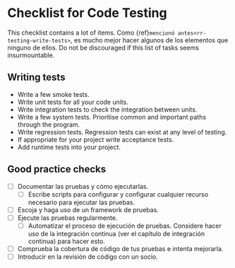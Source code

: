 # Checklist for Code Testing

This checklist contains a lot of items. Como {ref}`mencionó antes<rr-testing-write-tests>`, es mucho mejor hacer algunos de los elementos que ninguno de ellos. Do not be discouraged if this list of tasks seems insurmountable.

<a name="Writing_tests"></a>

## Writing tests

- Write a few smoke tests.
- Write unit tests for all your code units.
- Write integration tests to check the integration between units.
- Write a few system tests. Prioritise common and important paths through the program.
- Write regression tests. Regression tests can exist at any level of testing.
- If appropriate for your project write acceptance tests.
- Add runtime tests into your project.

<a name="Good_practice_checks"></a>

## Good practice checks

- [ ] Documentar las pruebas y cómo ejecutarlas.
  - [ ] Escribe scripts para configurar y configurar cualquier recurso necesario para ejecutar las pruebas.
- [ ] Escoja y haga uso de un framework de pruebas.
- [ ] Ejecute las pruebas regularmente.
  - [ ] Automatizar el proceso de ejecución de pruebas. Considere hacer uso de la integración continua (ver el capítulo de integración continua) para hacer esto.
- [ ] Comprueba la cobertura de código de tus pruebas e intenta mejorarla.
- [ ] Introducir en la revisión de código con un socio.
